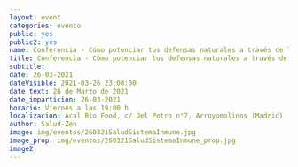 ```yaml
---
layout: event
categories: evento
public: yes
public2: yes
name: Conferencia - Cómo potenciar tus defensas naturales a través de la Alimentación
title: Conferencia - Cómo potenciar tus defensas naturales a través de la Alimentación
subtitle:
date: 26-03-2021
dateVisible: 2021-03-26 23:00:00
date_text: 26 de Marzo de 2021
date_imparticion: 26-03-2021
horario: Viernes a las 19:00 h
localizacion: Acal Bio Food, c/ Del Potro n°7, Arroyomolinos (Madrid)
author: Salud-Zen
image: img/eventos/260321SaludSistemaInmune.jpg
image_prop: img/eventos/260321SaludSistemaInmune_prop.jpg
image2:
---
```

